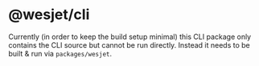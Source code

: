 # @wesjet/cli

Currently (in order to keep the build setup minimal) this CLI package only contains the CLI source but cannot be run directly. Instead it needs to be built & run via `packages/wesjet`.
